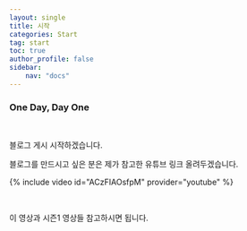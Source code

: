 ```yaml
---
layout: single
title: 시작
categories: Start
tag: start
toc: true
author_profile: false
sidebar:
    nav: "docs"
---
```


### One Day, Day One

<br>


블로그 게시 시작하겠습니다.

블로그를 만드시고 싶은 분은 제가 참고한 유튜브 링크 올려두겠습니다.

{% include video id="ACzFIAOsfpM" provider="youtube" %}

<br>

이 영상과 시즌1 영상들 참고하시면 됩니다.